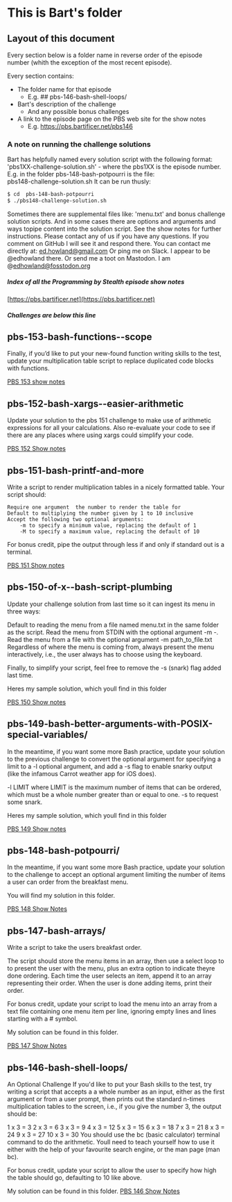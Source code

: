 # This is Bart's folder

## Layout of this document

Every section below is a folder name in reverse order of the episode number
(whith the exception of the most recent episode). 

Every section contains:

- The folder name for that episode
  * E.g. ## pbs-146-bash-shell-loops/
- Bart's description of the challenge
  * And any possible bonus challenges
- A link to the episode page on the PBS web site for the show notes
  * E.g. https://pbs.bartificer.net/pbs146

### A note on running the challenge solutions

Bart has helpfully named every solution  script with the following format:
 'pbs1XX-challenge-solution.sh' - where the pbs1XX is the  episode number.
E.g. in the folder pbs-148-bash-potpourri is the file:  
pbs148-challenge-solution.sh
It can be run thusly:

```bash
$ cd  pbs-148-bash-potpourri
$ ./pbs148-challenge-solution.sh
```

Sometimes there are supplemental files like: 'menu.txt' and bonus challenge 
solution scripts. And in some cases there are options and arguments  and ways 
topipe content into the solution script.
See the show notes for further instructions.
Please contact any of us if you have any questions. If you comment on GitHub I
will see it and respond there.  You can contact me directly at:
ed.howland@gmail.com
Or ping me on Slack. I appear to be @edhowland there.
Or send me a toot on Mastodon. I am @edhowland@fosstodon.org




##### Index of all the Programming by Stealth episode show notes

[https://pbs.bartificer.net](https://pbs.bartificer.net)



##### Challenges are below this line


## pbs-153-bash-functions--scope

Finally, if you’d like to put your new-found function writing skills to the 
test, update your multiplication table script to replace duplicated code blocks 
with functions.

[PBS 153 show notes](https://pbs.bartificer.net/pbs153)


## pbs-152-bash-xargs--easier-arithmetic

Update your solution to the  pbs 151  challenge to make use of arithmetic
expressions for all your calculations. Also re-evaluate your code to see if there
are any places where using xargs could simplify your code.

[PBS 152 Show notes](https://pbs.bartificer.net/pbs152)


## pbs-151-bash-printf-and-more

Write a script to render multiplication tables in a nicely formatted table. Your script should:

    Require one argument  the number to render the table for
    Default to multiplying the number given by 1 to 10 inclusive
    Accept the following two optional arguments:
        -m to specify a minimum value, replacing the default of 1
        -M to specify a maximum value, replacing the default of 10

For bonus credit, pipe the output through less if and only if standard out is a terminal.


[PBS 151 Show notes](https://pbs.bartificer.net/pbs151)

##  pbs-150-of-x--bash-script-plumbing

Update your challenge solution from last time so it can ingest its menu in three ways:

Default to reading the menu from a file named menu.txt in the same folder as the script.
Read the menu from STDIN with the optional argument -m -.
Read the menu from a file with the optional argument -m path_to_file.txt
Regardless of where the menu is coming from, always present the menu interactively, i.e., the user always has to choose using the keyboard.

Finally, to simplify your script, feel free to remove the -s (snark) flag added last time.

Heres my sample solution, which youll find in this folder

[PBS 150 Show notes](https://pbs.bartificer.net/pbs150)

## pbs-149-bash-better-arguments-with-POSIX-special-variables/

In the meantime, if you want some more Bash practice, update your solution to the previous challenge to convert the optional argument for specifying a limit to a -l optional argument, and add a -s flag to enable snarky output (like the infamous Carrot weather app for iOS does).

-l LIMIT where LIMIT is the maximum number of items that can be ordered, which must be a whole number greater than or equal to one.
-s to request some snark.

Heres my sample solution, which youll find in this folder

[PBS 149 Show notes](https://pbs.bartificer.net/pbs149)


## pbs-148-bash-potpourri/

In the meantime, if you want some more Bash practice, update your solution to the challenge to accept an optional argument limiting the number of items a user can order from the breakfast menu.

You will find my solution in this folder.

[PBS 148 Show Notes](https://pbs.bartificer.net/pbs148)

## pbs-147-bash-arrays/

Write a script to take the users breakfast order.

The script should store the menu items in an array, then use a select loop to to present the user with the menu, plus an extra option to indicate theyre done ordering. Each time the user selects an item, append it to an array representing their order. When the user is done adding items, print their order.

For bonus credit, update your script to load the menu into an array from a text file containing one menu item per line, ignoring empty lines and lines starting with a # symbol.

My solution can be found in this folder.

[PBS 147 Show Notes](https://pbs.bartificer.net/pbs147)


## pbs-146-bash-shell-loops/

An Optional Challenge
If you'd like to put your Bash skills to the test, try writing a script that accepts a a whole number as an input, either as the first argument or from a user prompt, then prints out the standard n-times multiplication tables to the screen, i.e., if you give the number 3, the output should be:

1 x 3 = 3
2 x 3 = 6
3 x 3 = 9
4 x 3 = 12
5 x 3 = 15
6 x 3 = 18
7 x 3 = 21
8 x 3 = 24
9 x 3 = 27
10 x 3 = 30
You should use the bc (basic calculator) terminal command to do the arithmetic. Youll need to teach yourself how to use it either with the help of your favourite search engine, or the man page (man bc).

For bonus credit, update your script to allow the user to specify how high the table should go, defaulting to 10 like above.


My solution can be found in this folder.
[PBS 146 Show Notes](https://pbs.bartificer.net/pbs146)
